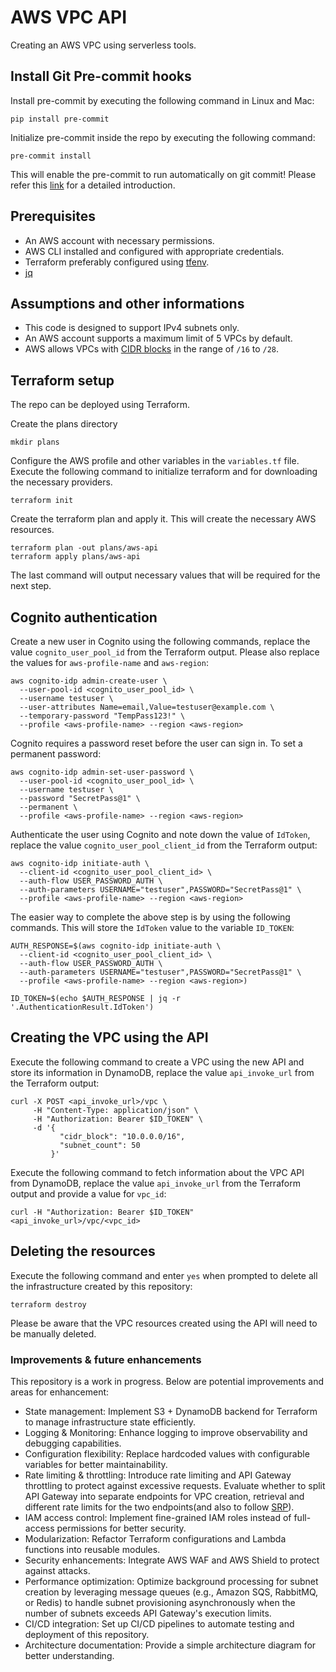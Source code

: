# AWS VPC API

Creating an AWS VPC using serverless tools.


## Install Git Pre-commit hooks

Install pre-commit by executing the following command in Linux and Mac:

```
pip install pre-commit
```

Initialize pre-commit inside the repo by executing the following command:

```
pre-commit install
```

This will enable the pre-commit to run automatically on git commit!
Please refer this [link](https://pre-commit.com/) for a detailed introduction.


## Prerequisites

- An AWS account with necessary permissions.
- AWS CLI installed and configured with appropriate credentials.
- Terraform preferably configured using [tfenv](https://github.com/tfutils/tfenv).
- [jq](https://jqlang.org/)


## Assumptions and other informations

- This code is designed to support IPv4 subnets only.
- An AWS account supports a maximum limit of 5 VPCs by default.
- AWS allows VPCs with [CIDR blocks](https://docs.aws.amazon.com/vpc/latest/userguide/subnet-sizing.html#subnet-sizing-ipv4) in the range of `/16` to `/28`.


## Terraform setup

The repo can be deployed using Terraform.


Create the plans directory

```
mkdir plans
```

Configure the AWS profile and other variables in the `variables.tf` file.
Execute the following command to initialize terraform and for downloading the necessary providers.

```
terraform init
```

Create the terraform plan and apply it. This will create the necessary AWS resources.

```
terraform plan -out plans/aws-api
terraform apply plans/aws-api
```

The last command will output necessary values that will be required for the next step.


## Cognito authentication

Create a new user in Cognito using the following commands, replace the value `cognito_user_pool_id` from the Terraform output. Please also replace the values for `aws-profile-name` and `aws-region`:

```
aws cognito-idp admin-create-user \
  --user-pool-id <cognito_user_pool_id> \
  --username testuser \
  --user-attributes Name=email,Value=testuser@example.com \
  --temporary-password "TempPass123!" \
  --profile <aws-profile-name> --region <aws-region>
```

Cognito requires a password reset before the user can sign in. To set a permanent password:

```
aws cognito-idp admin-set-user-password \
  --user-pool-id <cognito_user_pool_id> \
  --username testuser \
  --password "SecretPass@1" \
  --permanent \
  --profile <aws-profile-name> --region <aws-region>
```

Authenticate the user using Cognito and note down the value of `IdToken`, replace the value `cognito_user_pool_client_id` from the Terraform output:

```
aws cognito-idp initiate-auth \
  --client-id <cognito_user_pool_client_id> \
  --auth-flow USER_PASSWORD_AUTH \
  --auth-parameters USERNAME="testuser",PASSWORD="SecretPass@1" \
  --profile <aws-profile-name> --region <aws-region>
```

The easier way to complete the above step is by using the following commands. This will store the `IdToken` value to the variable `ID_TOKEN`:

```
AUTH_RESPONSE=$(aws cognito-idp initiate-auth \
  --client-id <cognito_user_pool_client_id> \
  --auth-flow USER_PASSWORD_AUTH \
  --auth-parameters USERNAME="testuser",PASSWORD="SecretPass@1" \
  --profile <aws-profile-name> --region <aws-region>)

ID_TOKEN=$(echo $AUTH_RESPONSE | jq -r '.AuthenticationResult.IdToken')
```


## Creating the VPC using the API

Execute the following command to create a VPC using the new API and store its information in DynamoDB, replace the value `api_invoke_url` from the Terraform output:

```
curl -X POST <api_invoke_url>/vpc \
     -H "Content-Type: application/json" \
     -H "Authorization: Bearer $ID_TOKEN" \
     -d '{
           "cidr_block": "10.0.0.0/16",
           "subnet_count": 50
         }'
```

Execute the following command to fetch information about the VPC API from DynamoDB, replace the value `api_invoke_url` from the Terraform output and provide a value for `vpc_id`:

```
curl -H "Authorization: Bearer $ID_TOKEN" <api_invoke_url>/vpc/<vpc_id>
```


## Deleting the resources

Execute the following command and enter `yes` when prompted to delete all the infrastructure created by this repository:

```
terraform destroy
```

Please be aware that the VPC resources created using the API will need to be manually deleted.


### Improvements & future enhancements

This repository is a work in progress. Below are potential improvements and areas for enhancement:

- State management: Implement S3 + DynamoDB backend for Terraform to manage infrastructure state efficiently.
- Logging & Monitoring: Enhance logging to improve observability and debugging capabilities.
- Configuration flexibility: Replace hardcoded values with configurable variables for better maintainability.
- Rate limiting & throttling: Introduce rate limiting and API Gateway throttling to protect against excessive requests. Evaluate whether to split API Gateway into separate endpoints for VPC creation, retrieval and different rate limits for the two endpoints(and also to follow [SRP](https://en.wikipedia.org/wiki/Single-responsibility_principle)).
- IAM access control: Implement fine-grained IAM roles instead of full-access permissions for better security.
- Modularization: Refactor Terraform configurations and Lambda functions into reusable modules.
- Security enhancements: Integrate AWS WAF and AWS Shield to protect against attacks.
- Performance optimization: Optimize background processing for subnet creation by leveraging message queues (e.g., Amazon SQS, RabbitMQ, or Redis) to handle subnet provisioning asynchronously when the number of subnets exceeds API Gateway's execution limits.
- CI/CD integration: Set up CI/CD pipelines to automate testing and deployment of this repository.
- Architecture documentation: Provide a simple architecture diagram for better understanding.
